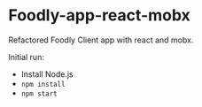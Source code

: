 # Foodly-app-react-mobx

Refactored Foodly Client app with react and mobx.

Initial run:

- Install Node.js
- `npm install`
- `npm start`
